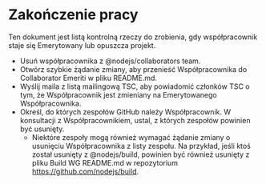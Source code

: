 # Zakończenie pracy

Ten dokument jest listą kontrolną rzeczy do zrobienia, gdy współpracownik staje się Emerytowany lub opuszcza projekt.

* Usuń współpracownika z @nodejs/collaborators team.
* Otwórz szybkie żądanie zmiany, aby przenieść Współpracownika do Collaborator Emeriti w pliku README.md.
* Wyślij maila z listą mailingową TSC, aby powiadomić członków TSC o tym, że Współpracownik jest zmieniany na Emerytowanego Współpracownika.
* Określ, do których zespołów GitHub należy Współpracownik. W konsultacji z Współpracownikiem, ustal, z których zespołów powinien być usunięty. 
    * Niektóre zespoły mogą również wymagać żądanie zmiany o usunięciu Współpracownika z listy zespołu. Na przykład, jeśli ktoś został usunięty z @nodejs/build, powinien być również usunięty z pliku Build WG README.md w repozytorium https://github.com/nodejs/build.
